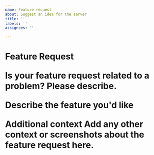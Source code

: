 ```yaml
---
name: Feature request
about: Suggest an idea for the server
title: ''
labels: ''
assignees: ''

---
```


<h1>Feature Request


**Is your feature request related to a problem? Please describe.**


**Describe the feature you'd like**



**Additional context**
Add any other context or screenshots about the feature request here.
